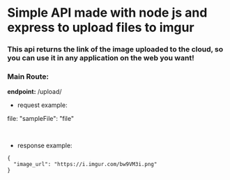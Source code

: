 # Simple API made with node js and express to upload files to imgur

### This api returns the link of the image uploaded to the cloud, so you can use it in any application on the web you want!

### <strong>Main Route:</strong> 

<strong>endpoint:</strong>  /upload/

- request example:

file: 
"sampleFile": "file"

<br>

- response example:

```
{
  "image_url": "https://i.imgur.com/bw9VM3i.png"
}
```
